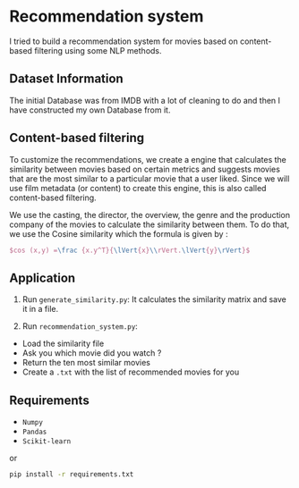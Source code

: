 # Recommendation system

I tried to build a recommendation system for movies based on content-based filtering using some NLP methods.

## Dataset Information

The initial Database was from IMDB with a lot of cleaning to do and then I have constructed my own Database from it.

## Content-based filtering

To customize the recommendations, we create a engine that calculates the similarity between movies based on certain metrics and suggests movies that are the most similar to a particular movie that a user liked. Since we will use film metadata (or content) to create this engine, this is also called content-based filtering.

We use the casting, the director, the overview, the genre and the production company of the movies to calculate the similarity between them.
To do that, we use the Cosine similarity which the formula is given by :
```latex
$cos (x,y) =\frac {x.y^T}{\lVert{x}\\rVert.\lVert{y}\rVert}$
```

## Application 

1. Run `generate_similarity.py`: It calculates the similarity matrix and save it in a file.

2. Run `recommendation_system.py`: 
 - Load the similarity file
 - Ask you which movie did you watch ? 
 - Return the ten most similar movies 
 - Create a `.txt` with the list of recommended movies for you
 
## Requirements

* `Numpy`
* `Pandas`
* `Scikit-learn`

or 

```bash
pip install -r requirements.txt
```

